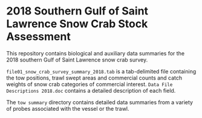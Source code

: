 # 2018 Southern Gulf of Saint Lawrence Snow Crab Stock Assessment

This repository contains biological and auxiliary data summaries for the 2018 southern Gulf of Saint Lawrence snow crab survey. 

`file01_snow_crab_survey_summary_2018.tab` is a tab-delimited file containing the tow positions, trawl swept areas and commercial counts and catch weights of snow crab categories of commercial interest. `Data File Descriptions 2018.doc` contains a detailed description of each field.

The `tow summary` directory contains detailed data summaries from a variety of probes associated with the vessel or the trawl. 